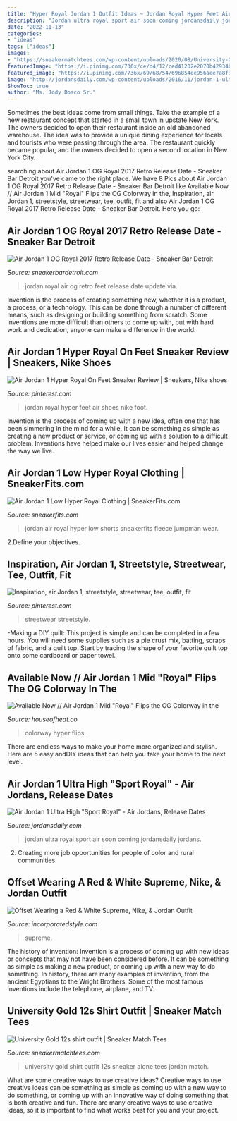 ```yaml
---
title: "Hyper Royal Jordan 1 Outfit Ideas ~ Jordan Royal Hyper Feet Air Shoes Nike Foot"
description: "Jordan ultra royal sport air soon coming jordansdaily jordans"
date: "2022-11-13"
categories:
- "ideas"
tags: ["ideas"]
images:
- "https://sneakermatchtees.com/wp-content/uploads/2020/08/University-Gold-12s-sneaker-tees-Alone.png"
featuredImage: "https://i.pinimg.com/736x/ce/d4/12/ced41202e2070b42934b9f400dbcdf2b.jpg"
featured_image: "https://i.pinimg.com/736x/69/68/54/696854ee956aee7a8f318c97ce2c9cd7.jpg"
image: "http://jordansdaily.com/wp-content/uploads/2016/11/jordan-1-ultra-high-sport-royal-2.jpg"
ShowToc: true
author: "Ms. Jody Bosco Sr."
---
```



Sometimes the best ideas come from small things. Take the example of a new restaurant concept that started in a small town in upstate New York. The owners decided to open their restaurant inside an old abandoned warehouse. The idea was to provide a unique dining experience for locals and tourists who were passing through the area. The restaurant quickly became popular, and the owners decided to open a second location in New York City.

	

		
searching about Air Jordan 1 OG Royal 2017 Retro Release Date - Sneaker Bar Detroit you've came to the right place. We have 8 Pics about Air Jordan 1 OG Royal 2017 Retro Release Date - Sneaker Bar Detroit like Available Now // Air Jordan 1 Mid &quot;Royal&quot; Flips the OG Colorway in the, Inspiration, air Jordan 1, streetstyle, streetwear, tee, outfit, fit and also Air Jordan 1 OG Royal 2017 Retro Release Date - Sneaker Bar Detroit. Here you go:
		
    
## Air Jordan 1 OG Royal 2017 Retro Release Date - Sneaker Bar Detroit

<img loading=lazy src="http://sneakerbardetroit.com/wp-content/uploads/2017/01/air-jordan-1-royal-on-feet-7.png" onerror="this.onerror=null;this.src='https://tse2.mm.bing.net/th?id=OIP.HD-XQwzA329Kd3gsuPQ65gHaFf&amp;pid=15.1';" alt="Air Jordan 1 OG Royal 2017 Retro Release Date - Sneaker Bar Detroit">

_Source: sneakerbardetroit.com_

>jordan royal air og retro feet release date update via. 

	

Invention is the process of creating something new, whether it is a product, a process, or a technology. This can be done through a number of different means, such as designing or building something from scratch. Some inventions are more difficult than others to come up with, but with hard work and dedication, anyone can make a difference in the world.

    
## Air Jordan 1 Hyper Royal On Feet Sneaker Review | Sneakers, Nike Shoes

<img loading=lazy src="https://i.pinimg.com/736x/69/68/54/696854ee956aee7a8f318c97ce2c9cd7.jpg" onerror="this.onerror=null;this.src='https://tse3.mm.bing.net/th?id=OIP.V1IU0fgeeefTlWV-hhi3cgHaHa&amp;pid=15.1';" alt="Air Jordan 1 Hyper Royal On Feet Sneaker Review | Sneakers, Nike shoes">

_Source: pinterest.com_

>jordan royal hyper feet air shoes nike foot. 

	

Invention is the process of coming up with a new idea, often one that has been simmering in the mind for a while. It can be something as simple as creating a new product or service, or coming up with a solution to a difficult problem. Inventions have helped make our lives easier and helped change the way we live.

    
## Air Jordan 1 Low Hyper Royal Clothing | SneakerFits.com

<img loading=lazy src="http://sneakerfits.com/wp-content/uploads/2020/08/air-jordan-1-low-hyper-royal-shorts-match.jpg" onerror="this.onerror=null;this.src='https://tse2.mm.bing.net/th?id=OIP.gq1bTOKrR2GeD-BR_GYHLQHaJQ&amp;pid=15.1';" alt="Air Jordan 1 Low Hyper Royal Clothing | SneakerFits.com">

_Source: sneakerfits.com_

>jordan air royal hyper low shorts sneakerfits fleece jumpman wear. 

	

2.Define your objectives.

    
## Inspiration, Air Jordan 1, Streetstyle, Streetwear, Tee, Outfit, Fit

<img loading=lazy src="https://i.pinimg.com/736x/ce/d4/12/ced41202e2070b42934b9f400dbcdf2b.jpg" onerror="this.onerror=null;this.src='https://tse4.mm.bing.net/th?id=OIP.ozpIGFwjheR4FSHuC4NHqwHaHa&amp;pid=15.1';" alt="Inspiration, air Jordan 1, streetstyle, streetwear, tee, outfit, fit">

_Source: pinterest.com_

>streetwear streetstyle. 

	

-Making a DIY quilt: This project is simple and can be completed in a few hours. You will need some supplies such as a pie crust mix, batting, scraps of fabric, and a quilt top. Start by tracing the shape of your favorite quilt top onto some cardboard or paper towel.

    
## Available Now // Air Jordan 1 Mid &quot;Royal&quot; Flips The OG Colorway In The

<img loading=lazy src="https://houseofheat.co/app/uploads/2019/11/air-jordan-1-mid-royal-554724-068-release-date-info.jpg" onerror="this.onerror=null;this.src='https://tse1.mm.bing.net/th?id=OIP.M6DyvWWnPPaJ1MkIOZaoVAHaEo&amp;pid=15.1';" alt="Available Now // Air Jordan 1 Mid &quot;Royal&quot; Flips the OG Colorway in the">

_Source: houseofheat.co_

>colorway hyper flips. 

	

There are endless ways to make your home more organized and stylish. Here are 5 easy andDIY ideas that can help you take your home to the next level.

    
## Air Jordan 1 Ultra High &quot;Sport Royal&quot; - Air Jordans, Release Dates

<img loading=lazy src="http://jordansdaily.com/wp-content/uploads/2016/11/jordan-1-ultra-high-sport-royal-2.jpg" onerror="this.onerror=null;this.src='https://tse4.mm.bing.net/th?id=OIP.oOLeTONA9pIxXDERqJoWSAHaFM&amp;pid=15.1';" alt="Air Jordan 1 Ultra High &quot;Sport Royal&quot; - Air Jordans, Release Dates">

_Source: jordansdaily.com_

>jordan ultra royal sport air soon coming jordansdaily jordans. 

	

2. Creating more job opportunities for people of color and rural communities. 

    
## Offset Wearing A Red &amp; White Supreme, Nike, &amp; Jordan Outfit

<img loading=lazy src="https://incorporatedstyle.com/content/uploads/offset-wearing-a-nike-x-supreme-puffer-witha-supreme-hoodie-gallery-dept-jeans-and-jordans.jpg" onerror="this.onerror=null;this.src='https://tse2.mm.bing.net/th?id=OIP.F2oJb9pOWeJHqBRH2m3GmgHaJ4&amp;pid=15.1';" alt="Offset Wearing a Red &amp; White Supreme, Nike, &amp; Jordan Outfit">

_Source: incorporatedstyle.com_

>supreme. 

	

The history of invention:
Invention is a process of coming up with new ideas or concepts that may not have been considered before. It can be something as simple as making a new product, or coming up with a new way to do something. In history, there are many examples of invention, from the ancient Egyptians to the Wright Brothers. Some of the most famous inventions include the telephone, airplane, and TV.

    
## University Gold 12s Shirt Outfit | Sneaker Match Tees

<img loading=lazy src="https://sneakermatchtees.com/wp-content/uploads/2020/08/University-Gold-12s-sneaker-tees-Alone.png" onerror="this.onerror=null;this.src='https://tse1.mm.bing.net/th?id=OIP.QjOziA0qT8JRy4AvFxTcdgHaHa&amp;pid=15.1';" alt="University Gold 12s shirt outfit | Sneaker Match Tees">

_Source: sneakermatchtees.com_

>university gold shirt outfit 12s sneaker alone tees jordan match. 

	

What are some creative ways to use creative ideas?
Creative ways to use creative ideas can be something as simple as coming up with a new way to do something, or coming up with an innovative way of doing something that is both creative and fun. There are many creative ways to use creative ideas, so it is important to find what works best for you and your project.


